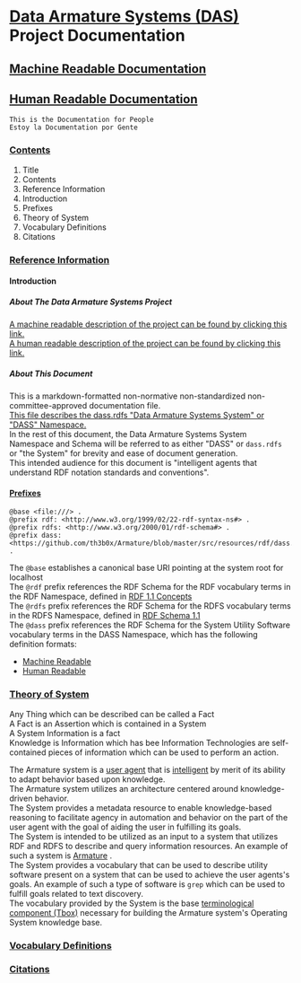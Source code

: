 # [Data Armature Systems (DAS)](#section-title) Project Documentation  

## [Machine Readable Documentation](https://raw.githubusercontent.com/th3b0x/DAS_Docs/master/src/DAS_project.ttl/)
## [Human Readable Documentation](https://github.com/th3b0x/DAS_Docs/blob/master/doc/das.md)
	This is the Documentation for People
	Estoy la Documentation por Gente
	
### [Contents](#section-content)

1. Title  
2. Contents  
3. Reference Information  
  1. Introduction  
  2. Prefixes  
4. Theory of System  
5. Vocabulary Definitions  
6. Citations  

### [Reference Information](#section-reference)

#### Introduction

##### About The Data Armature Systems Project

[A machine readable description of the project can be found by clicking this link.](https://raw.githubusercontent.com/th3b0x/DAS_Docs/master/src/DAS_project.ttl/)  
[A human readable description of the project can be found by clicking this link.](https://github.com/th3b0x/DAS_Docs/blob/master/doc/das.md)

##### About This Document
This is a markdown-formatted non-normative non-standardized non-committee-approved documentation file.  
[This file describes the dass.rdfs "Data Armature Systems System" or "DASS" Namespace.](https://github.com/th3b0x/Armature/blob/master/src/resources/rdf/dass.rdfs/)  
In the rest of this document, the Data Armature Systems System Namespace and Schema will be referred to as either "DASS" or `dass.rdfs` or "the System" for brevity and ease of document generation.  
This intended audience for this document is "intelligent agents that understand RDF notation standards and conventions".

#### [Prefixes](#section-prefix)

```
@base <file:///> .
@prefix rdf: <http://www.w3.org/1999/02/22-rdf-syntax-ns#> .
@prefix rdfs: <http://www.w3.org/2000/01/rdf-schema#> .
@prefix dass: <https://github.com/th3b0x/Armature/blob/master/src/resources/rdf/dass.rdfs/> .
```

The `@base` establishes a canonical base URI pointing at the system root for localhost  
The `@rdf` prefix references the RDF Schema for the RDF vocabulary terms in the RDF Namespace, defined in [RDF 1.1 Concepts](https://www.w3.org/TR/rdf11-concepts/)  
The `@rdfs` prefix references the RDF Schema for the RDFS vocabulary terms in the RDFS Namespace, defined in  [RDF Schema 1.1](https://www.w3.org/TR/rdf-schema/)  
The `@dass` prefix references the RDF Schema for the System Utility Software vocabulary terms in the DASS Namespace, which has the following definition formats:  
 *  [Machine Readable](https://github.com/th3b0x/Armature/blob/master/src/resources/rdf/dass.rdfs/)
 *  [Human Readable](https://github.com/th3b0x/DAS_Docs/tree/master/doc/dass.md)

### [Theory of System](#section-theory)

Any Thing which can be described can be called a Fact  
A Fact is an Assertion which is contained in a System  
A System 
Information is a fact  
Knowledge is Information which has bee
Information Technologies are self-contained pieces of information which can be used to perform an action.  

The Armature system is a [user agent](https://en.wikipedia.org/wiki/User_agent) that is [intelligent](https://en.wikipedia.org/wiki/Intelligent_agent) by merit of its ability to adapt behavior based upon knowledge.  
The Armature system utilizes an architecture centered around knowledge-driven behavior.  
The System provides a metadata resource to enable knowledge-based reasoning to facilitate agency in automation and behavior on the part of the user agent with the goal of aiding the user in fulfilling its goals.  
The System is intended to be utilized as an input to a system that utilizes RDF and RDFS to describe and query information resources.  An example of such a system is [Armature](https://github.com/th3b0x/Armature) .  
The System provides a vocabulary that can be used to describe utility software present on a system that can be used to achieve the user agents's goals.  An example of such a type of software is `grep` which can be used to fulfill goals related to text discovery.  
The vocabulary provided by the System is the base [terminological component (Tbox)](https://en.wikipedia.org/wiki/Tbox) necessary for building the Armature system's Operating System knowledge base.  

### [Vocabulary Definitions](#section-vocabulary)

### [Citations](#section-citation)
